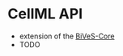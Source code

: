 CellML API 
===========
* extension of the [BiVeS-Core](http://sems.uni-rostock.de/trac/bives-core/wiki/API)
* TODO
